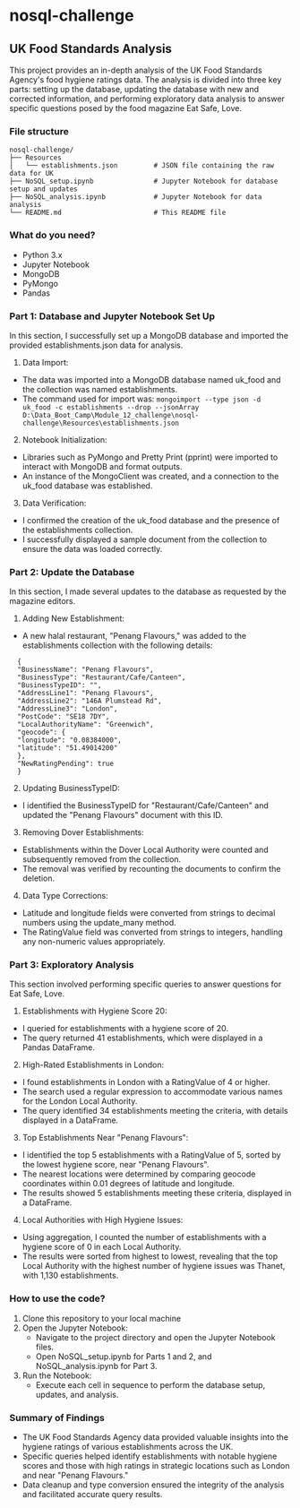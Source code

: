 # nosql-challenge

## UK Food Standards Analysis

This project provides an in-depth analysis of the UK Food Standards Agency's food hygiene ratings data. The analysis is divided into three key parts: setting up the database, updating the database with new and corrected information, and performing exploratory data analysis to answer specific questions posed by the food magazine Eat Safe, Love.

### File structure

```
nosql-challenge/
├── Resources
│   └── establishments.json         # JSON file containing the raw data for UK
├── NoSQL_setup.ipynb               # Jupyter Notebook for database setup and updates
├── NoSQL_analysis.ipynb            # Jupyter Notebook for data analysis
└── README.md                       # This README file
```

### What do you need?

- Python 3.x
- Jupyter Notebook
- MongoDB
- PyMongo
- Pandas

### Part 1: Database and Jupyter Notebook Set Up

In this section, I successfully set up a MongoDB database and imported the provided establishments.json data for analysis.

1. Data Import:

- The data was imported into a MongoDB database named uk_food and the collection was named establishments.
- The command used for import was:
  `mongoimport --type json -d uk_food -c establishments --drop --jsonArray D:\Data_Boot_Camp\Module_12_challenge\nosql-challenge\Resources\establishments.json`

2. Notebook Initialization:

- Libraries such as PyMongo and Pretty Print (pprint) were imported to interact with MongoDB and format outputs.
- An instance of the MongoClient was created, and a connection to the uk_food database was established.

3. Data Verification:

- I confirmed the creation of the uk_food database and the presence of the establishments collection.
- I successfully displayed a sample document from the collection to ensure the data was loaded correctly.

### Part 2: Update the Database

In this section, I made several updates to the database as requested by the magazine editors.

1. Adding New Establishment:

- A new halal restaurant, "Penang Flavours," was added to the establishments collection with the following details:

```
  {
  "BusinessName": "Penang Flavours",
  "BusinessType": "Restaurant/Cafe/Canteen",
  "BusinessTypeID": "",
  "AddressLine1": "Penang Flavours",
  "AddressLine2": "146A Plumstead Rd",
  "AddressLine3": "London",
  "PostCode": "SE18 7DY",
  "LocalAuthorityName": "Greenwich",
  "geocode": {
  "longitude": "0.08384000",
  "latitude": "51.49014200"
  },
  "NewRatingPending": true
  }
```

2. Updating BusinessTypeID:

- I identified the BusinessTypeID for "Restaurant/Cafe/Canteen" and updated the "Penang Flavours" document with this ID.

3. Removing Dover Establishments:

- Establishments within the Dover Local Authority were counted and subsequently removed from the collection.
- The removal was verified by recounting the documents to confirm the deletion.

4. Data Type Corrections:

- Latitude and longitude fields were converted from strings to decimal numbers using the update_many method.
- The RatingValue field was converted from strings to integers, handling any non-numeric values appropriately.

### Part 3: Exploratory Analysis

This section involved performing specific queries to answer questions for Eat Safe, Love.

1. Establishments with Hygiene Score 20:

- I queried for establishments with a hygiene score of 20.
- The query returned 41 establishments, which were displayed in a Pandas DataFrame.

2. High-Rated Establishments in London:

- I found establishments in London with a RatingValue of 4 or higher.
- The search used a regular expression to accommodate various names for the London Local Authority.
- The query identified 34 establishments meeting the criteria, with details displayed in a DataFrame.

3. Top Establishments Near "Penang Flavours":

- I identified the top 5 establishments with a RatingValue of 5, sorted by the lowest hygiene score, near "Penang Flavours".
- The nearest locations were determined by comparing geocode coordinates within 0.01 degrees of latitude and longitude.
- The results showed 5 establishments meeting these criteria, displayed in a DataFrame.

4. Local Authorities with High Hygiene Issues:

- Using aggregation, I counted the number of establishments with a hygiene score of 0 in each Local Authority.
- The results were sorted from highest to lowest, revealing that the top Local Authority with the highest number of hygiene issues was Thanet, with 1,130 establishments.

### How to use the code?

1. Clone this repository to your local machine
2. Open the Jupyter Notebook:
   - Navigate to the project directory and open the Jupyter Notebook files.
   - Open NoSQL_setup.ipynb for Parts 1 and 2, and NoSQL_analysis.ipynb for Part 3.
3. Run the Notebook:
   - Execute each cell in sequence to perform the database setup, updates, and analysis.

### Summary of Findings

- The UK Food Standards Agency data provided valuable insights into the hygiene ratings of various establishments across the UK.
- Specific queries helped identify establishments with notable hygiene scores and those with high ratings in strategic locations such as London and near "Penang Flavours."
- Data cleanup and type conversion ensured the integrity of the analysis and facilitated accurate query results.
